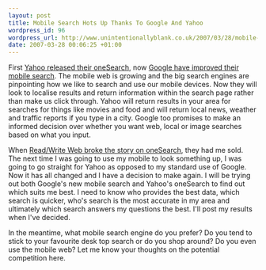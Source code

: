 ```yaml
--- 
layout: post
title: Mobile Search Hots Up Thanks To Google And Yahoo
wordpress_id: 96
wordpress_url: http://www.unintentionallyblank.co.uk/2007/03/28/mobile-search-hots-up-thanks-to-google-and-yahoo/
date: 2007-03-28 00:06:25 +01:00
---
```

<p>First <a href="http://www.ysearchblog.com/archives/000425.html">Yahoo released their oneSearch</a>, now <a href="http://googleblog.blogspot.com/2007/03/walking-talking-searching-finding.html">Google have improved their mobile search</a>. The mobile web is growing and the big search engines are pinpointing how we like to search and use our mobile devices. Now they will look to localise results and return information within the search page rather than make us click through. Yahoo will return results in your area for searches for things like movies and food and will return local news, weather and traffic reports if you type in a city. Google too promises to make an informed decision over whether you want web, local or image searches based on what you input.</p>

<p>When <a href="http://www.readwriteweb.com/archives/yahoo_onesearch_mobile_web.php">Read/Write Web broke the story on oneSearch</a>, they had me sold. The next time I was going to use my mobile to look something up, I was going to go straight for Yahoo as opposed to my standard use of Google. Now it has all changed and I have a decision to make again. I will be trying out both Google's new mobile search and Yahoo's oneSearch to find out which suits me best. I need to know who provides the best data, which search is quicker, who's search is the most accurate in my area and ultimately which search answers my questions the best. I'll post my results when I've decided.</p>

<p>In the meantime, what mobile search engine do you prefer? Do you tend to stick to your favourite desk top search or do you shop around? Do you even use the mobile web? Let me know your thoughts on the potential competition here.</p>
